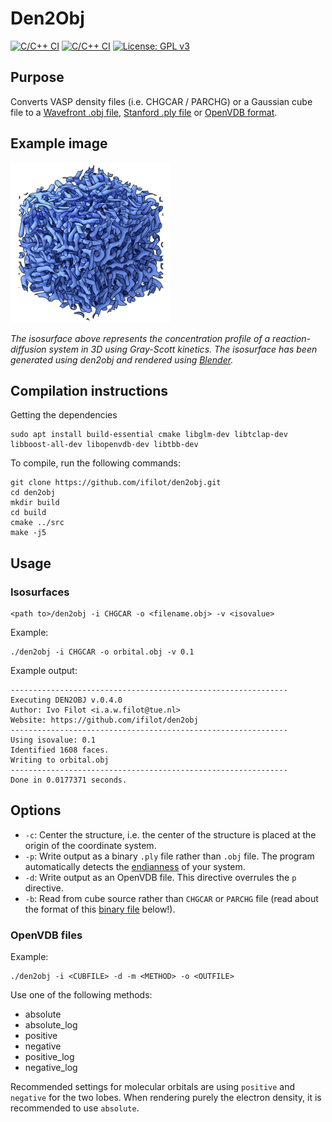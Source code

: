 # Den2Obj

[![C/C++ CI](https://github.com/ifilot/den2obj/actions/workflows/build.yml/badge.svg)](https://github.com/ifilot/den2obj/actions/workflows/build.yml)
[![C/C++ CI](https://github.com/ifilot/den2obj/actions/workflows/build-openvdb.yml/badge.svg)](https://github.com/ifilot/den2obj/actions/workflows/build-openvdb.yml)
[![License: GPL v3](https://img.shields.io/badge/License-GPLv3-blue.svg)](https://www.gnu.org/licenses/gpl-3.0)

## Purpose
Converts VASP density files (i.e. CHGCAR / PARCHG) or a Gaussian cube file to a [Wavefront .obj file](https://en.wikipedia.org/wiki/Wavefront_.obj_file), [Stanford .ply file](https://en.wikipedia.org/wiki/PLY_(file_format)) or [OpenVDB format](https://www.openvdb.org/).

## Example image
![3D Reaction-Diffusion system](img/reac_diff_3d_network_small.png)

*The isosurface above represents the concentration profile of a reaction-diffusion system in 3D using Gray-Scott kinetics. The isosurface has been generated using den2obj and rendered using [Blender](https://www.blender.org/).*

## Compilation instructions

Getting the dependencies
```
sudo apt install build-essential cmake libglm-dev libtclap-dev libboost-all-dev libopenvdb-dev libtbb-dev
```

To compile, run the following commands:
```
git clone https://github.com/ifilot/den2obj.git
cd den2obj
mkdir build
cd build
cmake ../src
make -j5
```

## Usage

### Isosurfaces

```
<path to>/den2obj -i CHGCAR -o <filename.obj> -v <isovalue>
```

Example:
```
./den2obj -i CHGCAR -o orbital.obj -v 0.1
```

Example output:
```
--------------------------------------------------------------
Executing DEN2OBJ v.0.4.0
Author: Ivo Filot <i.a.w.filot@tue.nl>
Website: https://github.com/ifilot/den2obj
--------------------------------------------------------------
Using isovalue: 0.1
Identified 1608 faces.
Writing to orbital.obj
--------------------------------------------------------------
Done in 0.0177371 seconds.
```

## Options

* `-c`: Center the structure, i.e. the center of the structure is placed at the origin of the coordinate system.
* `-p`: Write output as a binary `.ply` file rather than `.obj` file. The program automatically detects the [endianness](https://en.wikipedia.org/wiki/Endianness) of your system.
* `-d`: Write output as an OpenVDB file. This directive overrules the `p` directive.
* `-b`: Read from cube source rather than `CHGCAR` or `PARCHG` file (read about the format of this [binary file](#binary-source) below!).

### OpenVDB files

Example:
```
./den2obj -i <CUBFILE> -d -m <METHOD> -o <OUTFILE>
```

Use one of the following methods:
* absolute
* absolute_log
* positive
* negative
* positive_log
* negative_log

Recommended settings for molecular orbitals are using `positive` and `negative` for the two lobes. When rendering purely the electron density, it is recommended to use `absolute`.
